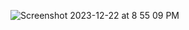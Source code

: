 ![Screenshot 2023-12-22 at 8 55 09 PM](https://github.com/tahadarwesh1/swiftUi/assets/58812384/195d689a-c722-4560-b3e7-8a9f62d2c6f1)
